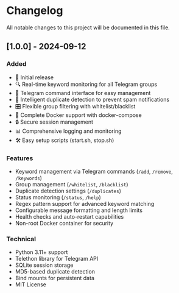 # Changelog

All notable changes to this project will be documented in this file.

## [1.0.0] - 2024-09-12

### Added
- 🎉 Initial release
- 🔍 Real-time keyword monitoring for all Telegram groups
- 💬 Telegram command interface for easy management
- 🚫 Intelligent duplicate detection to prevent spam notifications
- 🎛️ Flexible group filtering with whitelist/blacklist
- 🐳 Complete Docker support with docker-compose
- 🔒 Secure session management
- 📊 Comprehensive logging and monitoring
- 🛠️ Easy setup scripts (start.sh, stop.sh)

### Features
- Keyword management via Telegram commands (`/add`, `/remove`, `/keywords`)
- Group management (`/whitelist`, `/blacklist`)
- Duplicate detection settings (`/duplicates`)
- Status monitoring (`/status`, `/help`)
- Regex pattern support for advanced keyword matching
- Configurable message formatting and length limits
- Health checks and auto-restart capabilities
- Non-root Docker container for security

### Technical
- Python 3.11+ support
- Telethon library for Telegram API
- SQLite session storage
- MD5-based duplicate detection
- Bind mounts for persistent data
- MIT License